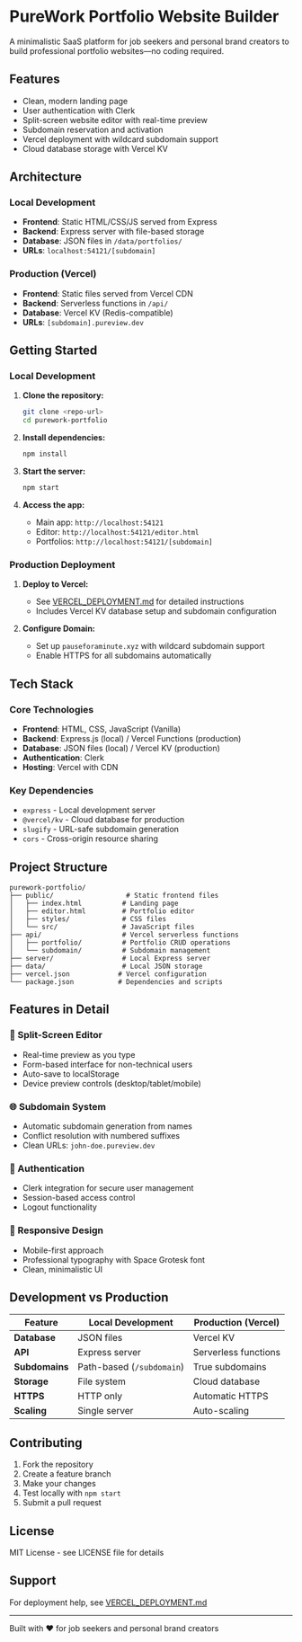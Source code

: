 # PureWork Portfolio Website Builder

A minimalistic SaaS platform for job seekers and personal brand creators to build professional portfolio websites—no coding required.

## Features
- Clean, modern landing page
- User authentication with Clerk
- Split-screen website editor with real-time preview
- Subdomain reservation and activation
- Vercel deployment with wildcard subdomain support
- Cloud database storage with Vercel KV

## Architecture

### Local Development
- **Frontend**: Static HTML/CSS/JS served from Express
- **Backend**: Express server with file-based storage
- **Database**: JSON files in `/data/portfolios/`
- **URLs**: `localhost:54121/[subdomain]`

### Production (Vercel)
- **Frontend**: Static files served from Vercel CDN
- **Backend**: Serverless functions in `/api/`
- **Database**: Vercel KV (Redis-compatible)
- **URLs**: `[subdomain].pureview.dev`

## Getting Started

### Local Development

1. **Clone the repository:**
   ```sh
   git clone <repo-url>
   cd purework-portfolio
   ```

2. **Install dependencies:**
   ```sh
   npm install
   ```

3. **Start the server:**
   ```sh
   npm start
   ```

4. **Access the app:**
   - Main app: `http://localhost:54121`
   - Editor: `http://localhost:54121/editor.html`
   - Portfolios: `http://localhost:54121/[subdomain]`

### Production Deployment

1. **Deploy to Vercel:**
   - See [VERCEL_DEPLOYMENT.md](./VERCEL_DEPLOYMENT.md) for detailed instructions
   - Includes Vercel KV database setup and subdomain configuration

2. **Configure Domain:**
   - Set up `pauseforaminute.xyz` with wildcard subdomain support
   - Enable HTTPS for all subdomains automatically

## Tech Stack

### Core Technologies
- **Frontend**: HTML, CSS, JavaScript (Vanilla)
- **Backend**: Express.js (local) / Vercel Functions (production)
- **Database**: JSON files (local) / Vercel KV (production)
- **Authentication**: Clerk
- **Hosting**: Vercel with CDN

### Key Dependencies
- `express` - Local development server
- `@vercel/kv` - Cloud database for production
- `slugify` - URL-safe subdomain generation
- `cors` - Cross-origin resource sharing

## Project Structure

```
purework-portfolio/
├── public/                  # Static frontend files
│   ├── index.html          # Landing page
│   ├── editor.html         # Portfolio editor
│   ├── styles/             # CSS files
│   └── src/                # JavaScript files
├── api/                    # Vercel serverless functions
│   ├── portfolio/          # Portfolio CRUD operations
│   └── subdomain/          # Subdomain management
├── server/                 # Local Express server
├── data/                   # Local JSON storage
├── vercel.json            # Vercel configuration
└── package.json           # Dependencies and scripts
```

## Features in Detail

### 🎨 Split-Screen Editor
- Real-time preview as you type
- Form-based interface for non-technical users
- Auto-save to localStorage
- Device preview controls (desktop/tablet/mobile)

### 🌐 Subdomain System
- Automatic subdomain generation from names
- Conflict resolution with numbered suffixes
- Clean URLs: `john-doe.pureview.dev`

### 🔐 Authentication
- Clerk integration for secure user management
- Session-based access control
- Logout functionality

### 📱 Responsive Design
- Mobile-first approach
- Professional typography with Space Grotesk font
- Clean, minimalistic UI

## Development vs Production

| Feature | Local Development | Production (Vercel) |
|---------|------------------|-------------------|
| **Database** | JSON files | Vercel KV |
| **API** | Express server | Serverless functions |
| **Subdomains** | Path-based (`/subdomain`) | True subdomains |
| **Storage** | File system | Cloud database |
| **HTTPS** | HTTP only | Automatic HTTPS |
| **Scaling** | Single server | Auto-scaling |

## Contributing

1. Fork the repository
2. Create a feature branch
3. Make your changes
4. Test locally with `npm start`
5. Submit a pull request

## License

MIT License - see LICENSE file for details

## Support

For deployment help, see [VERCEL_DEPLOYMENT.md](./VERCEL_DEPLOYMENT.md)

---

Built with ❤️ for job seekers and personal brand creators 